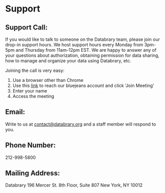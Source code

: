 # Support

## Support Call:

If you would like to talk to someone on the Databrary team, please join our drop-in support hours. We host support hours every Monday from 3pm-5pm and Thursday from 11am-12pm EST. We are happy to answer any of your questions about authorization, obtaining permission for data sharing, how to manage and organize your data using Databrary, etc.

Joining the call is very easy:

1. Use a browser other than Chrome
2. Use this [link](https://bluejeans.com/databrary/) to reach our bluejeans account and click 'Join Meeting'
3. Enter your name
4. Access the meeting 

## Email:

Write to us at contact@databrary.org and a staff member will respond to you. 

## Phone Number:

212-998-5800

## Mailing Address:

Databrary
196 Mercer St. 8th Floor, Suite 807
New York, NY 10012


